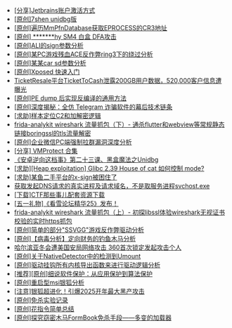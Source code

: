 + [[分享]Jetbrains账户激活方式](https://bbs.kanxue.com/thread-284298.htm)
+ [[原创]7shen unidbg版](https://bbs.kanxue.com/thread-286669.htm)
+ [[原创]遍历MmPfnDatabase获取EPROCESS的CR3地址](https://bbs.kanxue.com/thread-286598.htm)
+ [[原创] *******hy SM4 白盒 DFA攻击](https://bbs.kanxue.com/thread-285313.htm)
+ [[原创]ALI的sign参数分析](https://bbs.kanxue.com/thread-284292.htm)
+ [[原创]某PC游戏残血ACE反作弊ring3下的绕过分析](https://bbs.kanxue.com/thread-284667.htm)
+ [[原创]某某car sd参数分析](https://bbs.kanxue.com/thread-286646.htm)
+ [[原创]Xposed  快速入门](https://bbs.kanxue.com/thread-286473.htm)
+ [TicketResale平台TicketToCash泄露200GB用户数据，520,000客户信息遭曝光](https://bbs.kanxue.com/thread-286710.htm)
+ [[原创]PE dump 后实现反编译的通用方法](https://bbs.kanxue.com/thread-284958.htm)
+ [[原创]深度揭秘：全仿 Telegram 诈骗软件的幕后技术链条](https://bbs.kanxue.com/thread-285622.htm)
+ [[求助]样本定位C2和加解密逻辑](https://bbs.kanxue.com/thread-286683.htm)
+ [frida-analykit   wireshark 流量抓包（下）- 通杀flutter和webview等常规静态链接boringssl的tls流量解密](https://bbs.kanxue.com/thread-286620.htm)
+ [[原创]企业微信PC端强制拉群漏洞深度分析](https://bbs.kanxue.com/thread-286616.htm)
+ [[分享] VMProtect 合集](https://bbs.kanxue.com/thread-265112.htm)
+ [《安卓逆向这档事》第二十三课、黑盒魔法之Unidbg](https://bbs.kanxue.com/thread-285073.htm)
+ [[求助][Heap exploitation] Glibc 2.39 House of cat 如何控制 mode?](https://bbs.kanxue.com/thread-286711.htm)
+ [[求助]某鱼二手平台的x-sign被困住了](https://bbs.kanxue.com/thread-281880.htm)
+ [获取发起DNS请求的真实进程及请求域名，不是取服务进程svchost.exe](https://bbs.kanxue.com/thread-286593.htm)
+ [[下载]CTF那些事儿配套资源下载](https://bbs.kanxue.com/thread-283930.htm)
+ [[五一礼物]《看雪论坛精华25》发布！](https://bbs.kanxue.com/thread-286713.htm)
+ [frida-analykit   wireshark 流量抓包（上）- 初探libssl体验wireshark无视证书校验的实时https抓包](https://bbs.kanxue.com/thread-286510.htm)
+ [[原创]简单的部分"SSVGG"游戏反作弊驱动分析](https://bbs.kanxue.com/thread-286409.htm)
+ [[原创]【病毒分析】定向财务的钓鱼木马分析](https://bbs.kanxue.com/thread-286488.htm)
+ [哈尔滨亚冬会遭美国安局网络攻击 360首次锁定发起攻击个人](https://bbs.kanxue.com/thread-286477.htm)
+ [[原创]关于NativeDetector中的检测到Umount](https://bbs.kanxue.com/thread-286664.htm)
+ [[原创]驱动挂钩所有内核导出函数来进行驱动逻辑分析](https://bbs.kanxue.com/thread-286641.htm)
+ [[推荐][原创]细说软件保护：从应用保护到算法保护](https://bbs.kanxue.com/thread-284629.htm)
+ [[原创]重启型msi银狐分析](https://bbs.kanxue.com/thread-285919.htm)
+ [[注意]银狐超进化！引爆2025开年最大黑产攻击](https://bbs.kanxue.com/thread-286295.htm)
+ [[原创]免杀实验记录](https://bbs.kanxue.com/thread-286433.htm)
+ [[原创]花指令简单总结](https://bbs.kanxue.com/thread-286716.htm)
+ [[原创]探究窃密木马FormBook免杀手段——多变的加载器](https://bbs.kanxue.com/thread-283424.htm)
